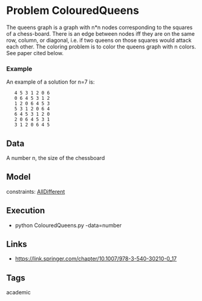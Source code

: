 # Problem ColouredQueens

The queens graph is a graph with n*n nodes corresponding to the squares of a chess-board.
There is an edge between nodes iff they are on the same row, column, or diagonal, i.e. if two queens on those squares would attack each other.
The coloring problem is to color the queens graph with n colors.
See paper cited below.

### Example
  An example of a solution for n=7 is:
  ```
     4 5 3 1 2 0 6
     0 6 4 5 3 1 2
     1 2 0 6 4 5 3
     5 3 1 2 0 6 4
     6 4 5 3 1 2 0
     2 0 6 4 5 3 1
     3 1 2 0 6 4 5
  ```

## Data
  A number n, the size of the chessboard

## Model
  constraints: [AllDifferent](http://pycsp.org/documentation/constraints/AllDifferent)

## Execution
  - python ColouredQueens.py -data=number

## Links
  - https://link.springer.com/chapter/10.1007/978-3-540-30210-0_17

## Tags
  academic
